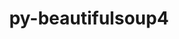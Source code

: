 ---
title: "py-beautifulsoup4"
layout: cache
categories: [package, develop-2024-11-24]
meta: {"versions": ["4.12.3"], "compilers": ["gcc@=11.1.0", "gcc@=11.4.0", "gcc@=9.4.0", "oneapi@=2024.2.1"], "oss": ["ubuntu20.04", "ubuntu22.04"], "platforms": ["linux"], "targets": ["neoverse_v1", "neoverse_v2", "ppc64le", "x86_64_v3"], "stacks": ["data-vis-sdk", "e4s", "e4s-neoverse-v2", "e4s-neoverse_v1", "e4s-oneapi", "e4s-power", "root"], "num_specs": 12, "num_specs_by_stack": {"root": 12, "e4s-power": 2, "data-vis-sdk": 1, "e4s-neoverse_v1": 2, "e4s-neoverse-v2": 2, "e4s": 2, "e4s-oneapi": 3}}
spec_details: [{"hash": "vn5ra7xnwq7ohpzy7w7jjybkamkhxzg2", "compiler": "gcc@=9.4.0", "versions": ["4.12.3"], "os": "ubuntu20.04", "platform": "linux", "target": "ppc64le", "variants": ["build_system=python_pip", "~html5lib", "~lxml"], "stacks": ["root", "e4s-power"], "size": "-", "tarball": "https://binaries.spack.io/develop-2024-11-24/build_cache/linux-ubuntu20.04-ppc64le/gcc-9.4.0/py-beautifulsoup4-4.12.3/linux-ubuntu20.04-ppc64le-gcc-9.4.0-py-beautifulsoup4-4.12.3-vn5ra7xnwq7ohpzy7w7jjybkamkhxzg2.spack"}, {"hash": "losxune2japhx4a5bf4hi3x7vmrkcmgy", "compiler": "gcc@=9.4.0", "versions": ["4.12.3"], "os": "ubuntu20.04", "platform": "linux", "target": "ppc64le", "variants": ["build_system=python_pip", "~html5lib", "~lxml"], "stacks": ["root", "e4s-power"], "size": "-", "tarball": "https://binaries.spack.io/develop-2024-11-24/build_cache/linux-ubuntu20.04-ppc64le/gcc-9.4.0/py-beautifulsoup4-4.12.3/linux-ubuntu20.04-ppc64le-gcc-9.4.0-py-beautifulsoup4-4.12.3-losxune2japhx4a5bf4hi3x7vmrkcmgy.spack"}, {"hash": "4e4jbmqm7qchiqliav5pngiat5ameoc4", "compiler": "gcc@=11.1.0", "versions": ["4.12.3"], "os": "ubuntu20.04", "platform": "linux", "target": "x86_64_v3", "variants": ["build_system=python_pip", "~html5lib", "~lxml"], "stacks": ["root", "data-vis-sdk"], "size": "-", "tarball": "https://binaries.spack.io/develop-2024-11-24/build_cache/linux-ubuntu20.04-x86_64_v3/gcc-11.1.0/py-beautifulsoup4-4.12.3/linux-ubuntu20.04-x86_64_v3-gcc-11.1.0-py-beautifulsoup4-4.12.3-4e4jbmqm7qchiqliav5pngiat5ameoc4.spack"}, {"hash": "wptzklwwlx7mls5loadfgjbkgkv7nc3a", "compiler": "gcc@=11.4.0", "versions": ["4.12.3"], "os": "ubuntu22.04", "platform": "linux", "target": "neoverse_v1", "variants": ["build_system=python_pip", "~html5lib", "~lxml"], "stacks": ["root", "e4s-neoverse_v1"], "size": "-", "tarball": "https://binaries.spack.io/develop-2024-11-24/build_cache/linux-ubuntu22.04-neoverse_v1/gcc-11.4.0/py-beautifulsoup4-4.12.3/linux-ubuntu22.04-neoverse_v1-gcc-11.4.0-py-beautifulsoup4-4.12.3-wptzklwwlx7mls5loadfgjbkgkv7nc3a.spack"}, {"hash": "qmhsfr7y4dzhkdvyr4ez65r76fzclhil", "compiler": "gcc@=11.4.0", "versions": ["4.12.3"], "os": "ubuntu22.04", "platform": "linux", "target": "neoverse_v1", "variants": ["build_system=python_pip", "~html5lib", "~lxml"], "stacks": ["root", "e4s-neoverse_v1"], "size": "-", "tarball": "https://binaries.spack.io/develop-2024-11-24/build_cache/linux-ubuntu22.04-neoverse_v1/gcc-11.4.0/py-beautifulsoup4-4.12.3/linux-ubuntu22.04-neoverse_v1-gcc-11.4.0-py-beautifulsoup4-4.12.3-qmhsfr7y4dzhkdvyr4ez65r76fzclhil.spack"}, {"hash": "7f7yeboqzmbn6doblvas3odlajm6npiw", "compiler": "gcc@=11.4.0", "versions": ["4.12.3"], "os": "ubuntu22.04", "platform": "linux", "target": "neoverse_v2", "variants": ["build_system=python_pip", "~html5lib", "~lxml"], "stacks": ["root", "e4s-neoverse-v2"], "size": "-", "tarball": "https://binaries.spack.io/develop-2024-11-24/build_cache/linux-ubuntu22.04-neoverse_v2/gcc-11.4.0/py-beautifulsoup4-4.12.3/linux-ubuntu22.04-neoverse_v2-gcc-11.4.0-py-beautifulsoup4-4.12.3-7f7yeboqzmbn6doblvas3odlajm6npiw.spack"}, {"hash": "42wzockct25iyqnvyemai3qgep3xm6s3", "compiler": "gcc@=11.4.0", "versions": ["4.12.3"], "os": "ubuntu22.04", "platform": "linux", "target": "neoverse_v2", "variants": ["build_system=python_pip", "~html5lib", "~lxml"], "stacks": ["root", "e4s-neoverse-v2"], "size": "-", "tarball": "https://binaries.spack.io/develop-2024-11-24/build_cache/linux-ubuntu22.04-neoverse_v2/gcc-11.4.0/py-beautifulsoup4-4.12.3/linux-ubuntu22.04-neoverse_v2-gcc-11.4.0-py-beautifulsoup4-4.12.3-42wzockct25iyqnvyemai3qgep3xm6s3.spack"}, {"hash": "gqadw3k25ewpvlaolvcgs5pj4jkh3v2k", "compiler": "gcc@=11.4.0", "versions": ["4.12.3"], "os": "ubuntu22.04", "platform": "linux", "target": "x86_64_v3", "variants": ["build_system=python_pip", "~html5lib", "~lxml"], "stacks": ["e4s", "root"], "size": "-", "tarball": "https://binaries.spack.io/develop-2024-11-24/build_cache/linux-ubuntu22.04-x86_64_v3/gcc-11.4.0/py-beautifulsoup4-4.12.3/linux-ubuntu22.04-x86_64_v3-gcc-11.4.0-py-beautifulsoup4-4.12.3-gqadw3k25ewpvlaolvcgs5pj4jkh3v2k.spack"}, {"hash": "72xupok52q3gapctvgwathfx6fqgupg3", "compiler": "gcc@=11.4.0", "versions": ["4.12.3"], "os": "ubuntu22.04", "platform": "linux", "target": "x86_64_v3", "variants": ["build_system=python_pip", "~html5lib", "~lxml"], "stacks": ["e4s", "root"], "size": "-", "tarball": "https://binaries.spack.io/develop-2024-11-24/build_cache/linux-ubuntu22.04-x86_64_v3/gcc-11.4.0/py-beautifulsoup4-4.12.3/linux-ubuntu22.04-x86_64_v3-gcc-11.4.0-py-beautifulsoup4-4.12.3-72xupok52q3gapctvgwathfx6fqgupg3.spack"}, {"hash": "yywlaskdiwxfjmpnk5ahdtvz6lsmueh3", "compiler": "oneapi@=2024.2.1", "versions": ["4.12.3"], "os": "ubuntu22.04", "platform": "linux", "target": "x86_64_v3", "variants": ["build_system=python_pip", "~html5lib", "~lxml"], "stacks": ["root", "e4s-oneapi"], "size": "-", "tarball": "https://binaries.spack.io/develop-2024-11-24/build_cache/linux-ubuntu22.04-x86_64_v3/oneapi-2024.2.1/py-beautifulsoup4-4.12.3/linux-ubuntu22.04-x86_64_v3-oneapi-2024.2.1-py-beautifulsoup4-4.12.3-yywlaskdiwxfjmpnk5ahdtvz6lsmueh3.spack"}, {"hash": "k2yiblulferv6mix7qymyvtarkvb4pfs", "compiler": "oneapi@=2024.2.1", "versions": ["4.12.3"], "os": "ubuntu22.04", "platform": "linux", "target": "x86_64_v3", "variants": ["build_system=python_pip", "~html5lib", "~lxml"], "stacks": ["root", "e4s-oneapi"], "size": "-", "tarball": "https://binaries.spack.io/develop-2024-11-24/build_cache/linux-ubuntu22.04-x86_64_v3/oneapi-2024.2.1/py-beautifulsoup4-4.12.3/linux-ubuntu22.04-x86_64_v3-oneapi-2024.2.1-py-beautifulsoup4-4.12.3-k2yiblulferv6mix7qymyvtarkvb4pfs.spack"}, {"hash": "h3u2f5px35t2awqefydr5jtfd2nuib2g", "compiler": "oneapi@=2024.2.1", "versions": ["4.12.3"], "os": "ubuntu22.04", "platform": "linux", "target": "x86_64_v3", "variants": ["build_system=python_pip", "~html5lib", "~lxml"], "stacks": ["root", "e4s-oneapi"], "size": "-", "tarball": "https://binaries.spack.io/develop-2024-11-24/build_cache/linux-ubuntu22.04-x86_64_v3/oneapi-2024.2.1/py-beautifulsoup4-4.12.3/linux-ubuntu22.04-x86_64_v3-oneapi-2024.2.1-py-beautifulsoup4-4.12.3-h3u2f5px35t2awqefydr5jtfd2nuib2g.spack"}]
---